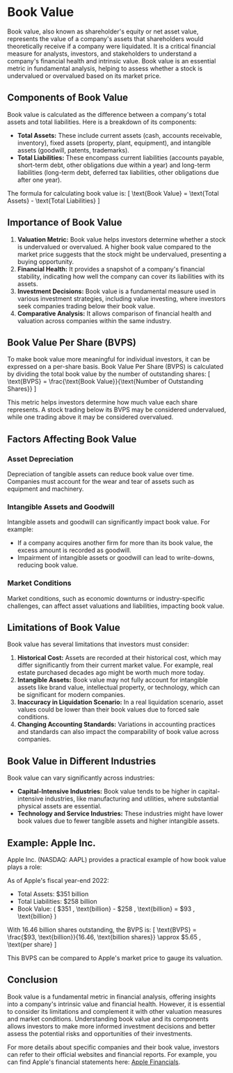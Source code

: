 # Book Value

Book value, also known as shareholder's equity or net asset value, represents the value of a company's assets that shareholders would theoretically receive if a company were liquidated. It is a critical financial measure for analysts, investors, and stakeholders to understand a company's financial health and intrinsic value. Book value is an essential metric in fundamental analysis, helping to assess whether a stock is undervalued or overvalued based on its market price.

## Components of Book Value

Book value is calculated as the difference between a company's total assets and total liabilities. Here is a breakdown of its components:
- **Total Assets:** These include current assets (cash, accounts receivable, inventory), fixed assets (property, plant, equipment), and intangible assets (goodwill, patents, trademarks).
- **Total Liabilities:** These encompass current liabilities (accounts payable, short-term debt, other obligations due within a year) and long-term liabilities (long-term debt, deferred tax liabilities, other obligations due after one year).

The formula for calculating book value is:
\[ \text{Book Value} = \text{Total Assets} - \text{Total Liabilities} \]

## Importance of Book Value

1. **Valuation Metric:** Book value helps investors determine whether a stock is undervalued or overvalued. A higher book value compared to the market price suggests that the stock might be undervalued, presenting a buying opportunity.
2. **Financial Health:** It provides a snapshot of a company's financial stability, indicating how well the company can cover its liabilities with its assets.
3. **Investment Decisions:** Book value is a fundamental measure used in various investment strategies, including value investing, where investors seek companies trading below their book value.
4. **Comparative Analysis:** It allows comparison of financial health and valuation across companies within the same industry.

## Book Value Per Share (BVPS)

To make book value more meaningful for individual investors, it can be expressed on a per-share basis. Book Value Per Share (BVPS) is calculated by dividing the total book value by the number of outstanding shares:
\[ \text{BVPS} = \frac{\text{Book Value}}{\text{Number of Outstanding Shares}} \]

This metric helps investors determine how much value each share represents. A stock trading below its BVPS may be considered undervalued, while one trading above it may be considered overvalued.

## Factors Affecting Book Value

### Asset Depreciation

Depreciation of tangible assets can reduce book value over time. Companies must account for the wear and tear of assets such as equipment and machinery.

### Intangible Assets and Goodwill

Intangible assets and goodwill can significantly impact book value. For example:
- If a company acquires another firm for more than its book value, the excess amount is recorded as goodwill.
- Impairment of intangible assets or goodwill can lead to write-downs, reducing book value.

### Market Conditions

Market conditions, such as economic downturns or industry-specific challenges, can affect asset valuations and liabilities, impacting book value.

## Limitations of Book Value

Book value has several limitations that investors must consider:

1. **Historical Cost:** Assets are recorded at their historical cost, which may differ significantly from their current market value. For example, real estate purchased decades ago might be worth much more today.
2. **Intangible Assets:** Book value may not fully account for intangible assets like brand value, intellectual property, or technology, which can be significant for modern companies.
3. **Inaccuracy in Liquidation Scenario:** In a real liquidation scenario, asset values could be lower than their book values due to forced sale conditions.
4. **Changing Accounting Standards:** Variations in accounting practices and standards can also impact the comparability of book value across companies.

## Book Value in Different Industries

Book value can vary significantly across industries:

- **Capital-Intensive Industries:** Book value tends to be higher in capital-intensive industries, like manufacturing and utilities, where substantial physical assets are essential.
- **Technology and Service Industries:** These industries might have lower book values due to fewer tangible assets and higher intangible assets.

## Example: Apple Inc.

Apple Inc. (NASDAQ: AAPL) provides a practical example of how book value plays a role:

As of Apple's fiscal year-end 2022:
- Total Assets: $351 billion
- Total Liabilities: $258 billion
- Book Value: \( \$351 \, \text{billion} - \$258 \, \text{billion} = \$93 \, \text{billion} \)

With 16.46 billion shares outstanding, the BVPS is:
\[ \text{BVPS} = \frac{\$93\, \text{billion}}{16.46\, \text{billion shares}} \approx \$5.65 \, \text{per share} \]

This BVPS can be compared to Apple's market price to gauge its valuation.

## Conclusion

Book value is a fundamental metric in financial analysis, offering insights into a company's intrinsic value and financial health. However, it is essential to consider its limitations and complement it with other valuation measures and market conditions. Understanding book value and its components allows investors to make more informed investment decisions and better assess the potential risks and opportunities of their investments.

For more details about specific companies and their book value, investors can refer to their official websites and financial reports. For example, you can find Apple's financial statements here: [Apple Financials](https://investor.apple.com/financials/default.aspx).